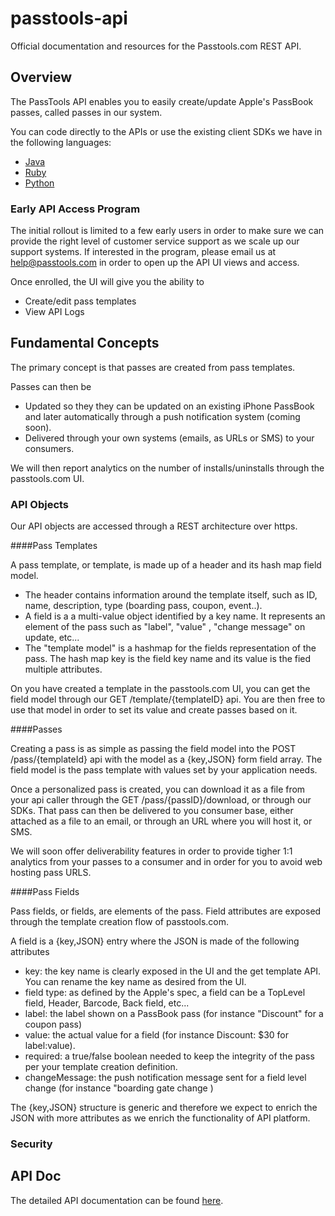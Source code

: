passtools-api
=============

Official documentation and resources for the Passtools.com REST API.




## Overview

The PassTools API enables you to easily create/update Apple's PassBook passes, called passes in our system.

You can code directly to the APIs or use the existing client SDKs we have in the following languages:
* [Java](https://github.com/tello/passtools-java)
* [Ruby](https://github.com/tello/passtools-ruby)
* [Python](https://github.com/tello/passtools-python)



### Early API Access Program

The initial rollout is limited to a few early users in order to make sure we can provide the right level of customer service support as we scale up our support systems.
If interested in the program, please email us at help@passtools.com in order to open up the API UI views and access.

Once enrolled, the UI will give you the ability to 
* Create/edit pass templates
* View API Logs 


## Fundamental Concepts

The primary concept is that passes are created from pass templates. 

Passes can then be
* Updated so they they can be updated on an existing iPhone PassBook and later automatically 
through a push notification system (coming soon).
* Delivered through your own systems (emails, as URLs or SMS) to your consumers.

We will then report analytics on the number of installs/uninstalls through the passtools.com UI.



### API Objects

Our API objects are accessed through a REST architecture over https.

####Pass Templates

A pass template, or template, is made up of a header and its hash map field model.
* The header contains information around the template itself, such as ID, name, description, type (boarding pass, coupon, event..).
* A field is a a multi-value object identified by a key name. It represents an element of the pass such as "label", "value" , "change message" on update, etc...
* The "template model" is a hashmap for the fields representation of the pass. The hash map key is the field key name and its value is the fied multiple attributes.

On you have created a template in the passtools.com UI, you can get the field model through our GET /template/{templateID} api.
You are then free to use that model in order to set its value and create passes based on it.

####Passes

Creating a pass is as simple as passing the field model into the POST /pass/{templateId} api with the model as a {key,JSON} form field array. 
The field model is the pass template with values set by your application needs.

Once a personalized pass is created, you can download it as a file from your api caller through the GET /pass/{passID}/download, or through our SDKs.
That pass can then be delivered to you consumer base, either attached as a file to an email, or through an URL where you will host it, or SMS.

We will soon offer deliverability features in order to provide tigher 1:1 analytics from your passes to a consumer and in order for you to avoid web hosting pass URLS.


####Pass Fields

Pass fields, or fields, are elements of the pass. Field attributes are exposed through the template creation flow of passtools.com.

A field is a {key,JSON} entry where the JSON is made of the following attributes
* key: the key name is clearly exposed in the UI and the get template API. You can rename the key name as desired from the UI.
* field type: as defined by the Apple's spec, a field can be a TopLevel field, Header, Barcode, Back field, etc...
* label: the label shown on a PassBook pass (for instance "Discount" for a coupon pass)
* value: the actual value for a field (for instance Discount: $30 for label:value).
* required: a true/false boolean needed to keep the integrity of the pass per your template creation definition.
* changeMessage: the push notification message sent for a field level change (for instance "boarding gate change )


The {key,JSON} structure is generic and therefore we expect to enrich the JSON with more attributes as we enrich the functionality of API platform.


### Security




## API Doc

The detailed API documentation can be found [here](https://github.com/tello/passtools-api/wiki/Methods).


